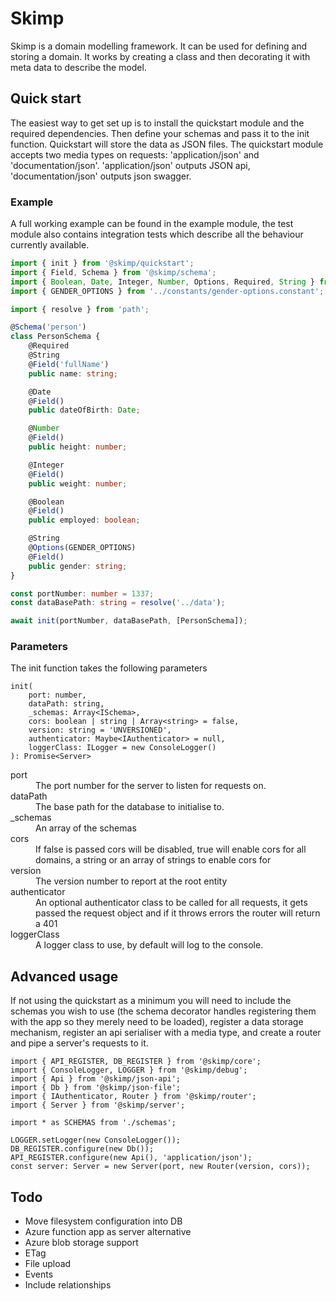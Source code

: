 # Skimp

Skimp is a domain modelling framework. It can be used for defining and storing a domain. It works by creating a class and then decorating it with meta data to describe the model.

## Quick start

The easiest way to get set up is to install the quickstart module and the required dependencies. Then define your schemas and pass it to the init function. Quickstart will store the data as JSON files. The quickstart module accepts two media types on requests: 'application/json' and 'documentation/json'. 'application/json' outputs JSON api, 'documentation/json' outputs json swagger.

### Example

A full working example can be found in the example module, the test module also contains integration tests which describe all the behaviour currently available.

```typescript
import { init } from '@skimp/quickstart';
import { Field, Schema } from '@skimp/schema';
import { Boolean, Date, Integer, Number, Options, Required, String } from '@skimp/validation';
import { GENDER_OPTIONS } from '../constants/gender-options.constant';

import { resolve } from 'path';

@Schema('person')
class PersonSchema {
    @Required
    @String
    @Field('fullName')
    public name: string;

    @Date
    @Field()
    public dateOfBirth: Date;

    @Number
    @Field()
    public height: number;

    @Integer
    @Field()
    public weight: number;

    @Boolean
    @Field()
    public employed: boolean;

    @String
    @Options(GENDER_OPTIONS)
    @Field()
    public gender: string;
}

const portNumber: number = 1337;
const dataBasePath: string = resolve('../data');

await init(portNumber, dataBasePath, [PersonSchema]);
```

### Parameters

The init function takes the following parameters

```
init(
    port: number,
    dataPath: string,
    _schemas: Array<ISchema>,
    cors: boolean | string | Array<string> = false,
    version: string = 'UNVERSIONED',
    authenticator: Maybe<IAuthenticator> = null,
    loggerClass: ILogger = new ConsoleLogger()
): Promise<Server>
```

<dl>
<dt>port</dt>
<dd>The port number for the server to listen for requests on.</dd>
<dt>dataPath</dt>
<dd>The base path for the database to initialise to.</dd>
<dt>_schemas</dt>
<dd>An array of the schemas</dd>
<dt>cors</dt>
<dd>If false is passed cors will be disabled, true will enable cors for all domains, a string or an array of strings to enable cors for</dd>
<dt>version</dt>
<dd>The version number to report at the root entity</dd>
<dt>authenticator</dt>
<dd>An optional authenticator class to be called for all requests, it gets passed the request object and if it throws errors the router will return a 401</dd>
<dt>loggerClass</dt>
<dd>A logger class to use, by default will log to the console.</dd>
</dl>

## Advanced usage

If not using the quickstart as a minimum you will need to include the schemas you wish to use (the schema decorator handles registering them with the app so they merely need to be loaded), register a data storage mechanism, register an api serialiser with a media type, and create a router and pipe a server's requests to it.

```
import { API_REGISTER, DB_REGISTER } from '@skimp/core';
import { ConsoleLogger, LOGGER } from '@skimp/debug';
import { Api } from '@skimp/json-api';
import { Db } from '@skimp/json-file';
import { IAuthenticator, Router } from '@skimp/router';
import { Server } from '@skimp/server';

import * as SCHEMAS from './schemas';

LOGGER.setLogger(new ConsoleLogger());
DB_REGISTER.configure(new Db());
API_REGISTER.configure(new Api(), 'application/json');
const server: Server = new Server(port, new Router(version, cors));
```

## Todo

- Move filesystem configuration into DB
- Azure function app as server alternative
- Azure blob storage support
- ETag
- File upload
- Events
- Include relationships

